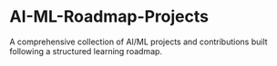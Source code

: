 # AI-ML-Roadmap-Projects
A comprehensive collection of AI/ML projects and contributions built following a structured learning roadmap.
